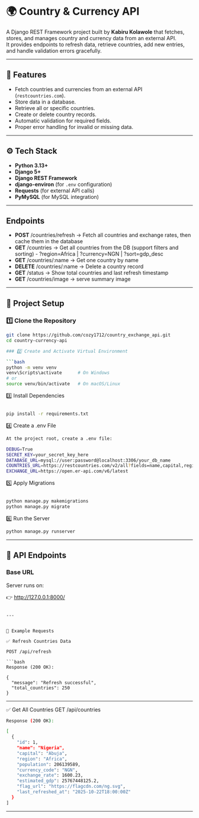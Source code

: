 # 🌍 Country & Currency API

A Django REST Framework project  built by **Kabiru Kolawole** that fetches, stores, and manages country and currency data from an external API.  
It provides endpoints to refresh data, retrieve countries, add new entries, and handle validation errors gracefully.

---

## 🚀 Features

- Fetch countries and currencies from an external API (`restcountries.com`).
- Store data in a database.
- Retrieve all or specific countries.
- Create or delete country records.
- Automatic validation for required fields.
- Proper error handling for invalid or missing data.

---

## ⚙️ Tech Stack
- **Python 3.13+**
- **Django 5+**
- **Django REST Framework**
- **django-environ** (for `.env` configuration)
- **Requests** (for external API calls)
- **PyMySQL** (for MySQL integration)

---
## Endpoints
- **POST** /countries/refresh → Fetch all countries and exchange rates, then cache them in the database
- **GET** /countries → Get all countries from the DB (support filters and sorting) - ?region=Africa | ?currency=NGN | ?sort=gdp_desc
- **GET** /countries/:name → Get one country by name
- **DELETE** /countries/:name → Delete a country record
- **GET** /status → Show total countries and last refresh timestamp
- **GET** /countries/image → serve summary image

---
## 🧩 Project Setup

### 1️⃣ Clone the Repository
```bash
git clone https://github.com/cozy1712/country_exchange_api.git
cd country-currency-api

### 2️⃣ Create and Activate Virtual Environment

```bash
python -m venv venv
venv\Scripts\activate      # On Windows
# or
source venv/bin/activate   # On macOS/Linux
```
3️⃣ Install Dependencies
```bash

pip install -r requirements.txt

```
4️⃣ Create a .env File
```bash
At the project root, create a .env file:

DEBUG=True
SECRET_KEY=your_secret_key_here
DATABASE_URL=mysql://user:password@localhost:3306/your_db_name
COUNTRIES_URL=https://restcountries.com/v2/all?fields=name,capital,region,population,flag,currencies
EXCHANGE_URL=https://open.er-api.com/v6/latest
```
5️⃣ Apply Migrations
```bash

python manage.py makemigrations
python manage.py migrate

```
6️⃣ Run the Server
```bash
python manage.py runserver

```
---

## 🔗 API Endpoints

### **Base URL**
Server runs on:

👉 http://127.0.0.1:8000/
```

---


🧾 Example Requests

✅ Refresh Countries Data

POST /api/refresh

```bash
Response (200 OK):

{
  "message": "Refresh successful",
  "total_countries": 250
}
```
---

✅ Get All Countries
GET /api/countries

```bash
Response (200 OK):

[
  {
    "id": 1,
    "name": "Nigeria",
    "capital": "Abuja",
    "region": "Africa",
    "population": 206139589,
    "currency_code": "NGN",
    "exchange_rate": 1600.23,
    "estimated_gdp": 25767448125.2,
    "flag_url": "https://flagcdn.com/ng.svg",
    "last_refreshed_at": "2025-10-22T18:00:00Z"
  }
]

```
---